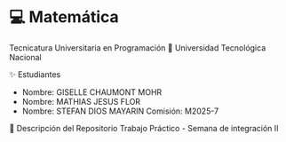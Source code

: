 # 💻 Matemática
Tecnicatura Universitaria en Programación
📍 Universidad Tecnológica Nacional

✨ Estudiantes
- Nombre: GISELLE CHAUMONT MOHR
- Nombre: MATHIAS JESUS FLOR
- Nombre: STEFAN DIOS MAYARIN
Comisión: M2025-7

📂 Descripción del Repositorio
Trabajo Práctico - Semana de integración II 
